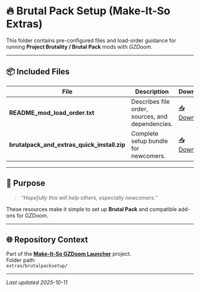 # 🔥 Brutal Pack Setup (Make-It-So Extras)

This folder contains pre-configured files and load-order guidance for running **Project Brutality / Brutal Pack** mods with *GZDoom*.

---

## 📦 Included Files

| File | Description | Download |
|------|--------------|-----------|
| **README_mod_load_order.txt** | Describes file order, sources, and dependencies. | [📥 Download](https://github.com/BobQuickSaveSmith/Make-It-So-GZDoom-Launcher/raw/main/extras/brutalpacksetup/README_mod_load_order.txt) |
| **brutalpack_and_extras_quick_install.zip** | Complete setup bundle for newcomers. | [📥 Download](https://github.com/BobQuickSaveSmith/Make-It-So-GZDoom-Launcher/raw/main/extras/brutalpacksetup/brutalpack_and_extras_quick_install.zip) |

---

## 🧭 Purpose

> *“Hopefully this will help others, especially newcomers.”*

These resources make it simple to set up **Brutal Pack** and compatible add-ons for GZDoom.

---

## 🌐 Repository Context

Part of the [**Make-It-So GZDoom Launcher**](https://github.com/BobQuickSaveSmith/Make-It-So-GZDoom-Launcher) project.  
Folder path:  
`extras/brutalpacksetup/`

---

_Last updated 2025-10-11_
